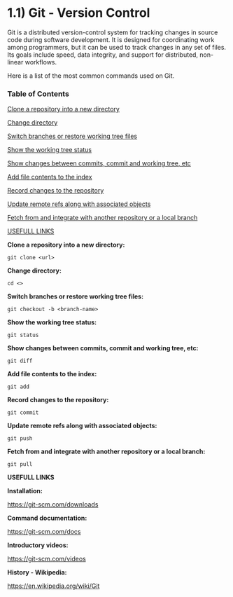 # 1.1) Git - Version Control

Git is a distributed version-control system for tracking changes in source code during software development. It is designed for coordinating work among programmers, but it can be used to track changes in any set of files. Its goals include speed, data integrity, and support for distributed, non-linear workflows.

Here is a list of the most common commands used on Git.

### Table of Contents
[Clone a repository into a new directory](#h1)
 
[Change directory](#h2)

[Switch branches or restore working tree files](#h3)

[Show the working tree status](#h4)

[Show changes between commits, commit and working tree, etc](#h5)

[Add file contents to the index](#h6)

[Record changes to the repository](#h7)

[Update remote refs along with associated objects](#h8)

[Fetch from and integrate with another repository or a local branch](#h9)

[USEFULL LINKS](#h10)

<a name="h1"/>

**Clone a repository into a new directory:**
```
git clone <url>
```

<a name="h2"/>

**Change directory:**
```
cd <>
```

<a name="h3"/>

**Switch branches or restore working tree files:**
```
git checkout -b <branch-name>
```

<a name="h4"/>

**Show the working tree status:**
```
git status
```

<a name="h5"/>

**Show changes between commits, commit and working tree, etc:**
```
git diff
```

<a name="h6"/>

**Add file contents to the index:**
```
git add
```

<a name="h7"/>

**Record changes to the repository:**
```
git commit
```

<a name="h8"/>

**Update remote refs along with associated objects:**
```
git push
```

<a name="h9"/>

**Fetch from and integrate with another repository or a local branch:**
```
git pull
```

<a name="h10"/>

**USEFULL LINKS**

**Installation:**

https://git-scm.com/downloads

**Command documentation:**

https://git-scm.com/docs

**Introductory videos:**

https://git-scm.com/videos

**History - Wikipedia:**

https://en.wikipedia.org/wiki/Git

